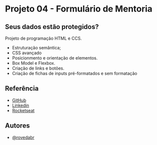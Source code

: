 
# Projeto 04 - Formulário de Mentoria 
## Seus dados estão protegidos?

Projeto de programação HTML e CCS.

- Estruturação semântica;
- CSS avançado
- Posicionmento e orientação de elementos.
- Box Model e Flexbox.
- Criação de links e botões.
- Criação de fichas de inputs pré-formatados e sem formatação



## Referência

 - [GitHub](https://github.com/rovedabr)
 - [Linkedin](https://www.linkedin.com/in/ivan-roveda-952827b8/)
 - [Rocketseat](https://www.rocketseat.com.br/)


## Autores

- [@rovedabr](https://github.com/rovedabr)

